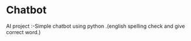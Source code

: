 # Chatbot
AI project :-Simple  chatbot using python .(english spelling check and give correct word.)
